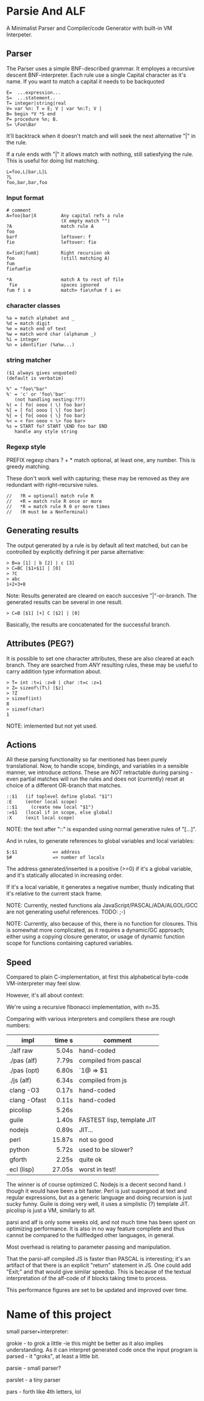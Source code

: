 # Parsie And ALF

A Minimalist Parser and Compiler/code Generator with built-in VM Interpeter.

## Parser

The Parser uses a simple BNF-described grammar. It employes a recursive descent BNF-interpreter. Each rule use a single Capital character as it's name. If you want to match a capital it needs to be backquoted

    E=  ...expression...
    S=  ...statement..
    T= integer|string|real
    V= var %n: T = E; V | var %n:T; V |
    B= begin *V *S end
    P= procedure %n; B.
    S= \Foo\Bar

It'll backtrack when it doesn't match and will seek the next alternative "|" in the rule.

If a rule ends with "|" it allows match  with nothing, still satiesfying the rule. This is useful for doing list matching.

    L=foo,L|bar,L|L
    ?L
    foo,bar,bar,foo

### Input format
    # comment
    A=foo|bar|X         Any capital refs a rule
                        (X empty match "")
    ?A                  match rule A
    foo
    barf                leftover: f
    fie                 leftover: fie

    X=fieX|fumX|        Right recursion ok
    foo                 (still matching A)
    fum
    fiefumfie

    *A                  match A to rest of file
     fie                spaces ignored
    fum f i e           match> fie\nfum f i e<
    
### character classes
    %a = match alphabet and _
    %d = match digit
    %e = match end of text
    %w = match word char (alphanum _)
    %i = integer
    %n = identifier (%a%w...)

### string matcher
    ($1 always gives unquoted)
    (default is verbatim)

    %" = "foo\"bar"
    %' = 'c' or 'foo\'bar'
       (not handling nesting:???)
    %( = ( fo( oooo ( \) foo bar)
    %[ = [ fo[ oooo [ \] foo bar]
    %{ = { fo{ oooo { \} foo bar}
    %< = < fo< oooo < \> foo bar>
    %s = START fo? START \END foo bar END
	   handle any style string

### Regexp style
PREFIX regexp chars ? + * match optional, at least one, any number. This is greedy matching.

These don't work well with capturing; these may be removed as they are redundant with right-recursive rules.

    //   ?R = optionall match rule R
    //   +R = match rule R once or more
    //   *R = match rule R 0 or more times
    //   (R must be a NonTerminal)

## Generating results

The output generated by a rule is by default all text matched, but can be controlled by explicitly defining it per parse alternative:

    > B=a [1] | b [2] | c [3]
    > C=BC [$1+$1] | [0]
    > ?C
    > abc
    1+2+3+0

Note: Results generated are cleared on eacch succesive "|"-or-branch. The generated results can be several in one result.

    > C=B [$1] [+] C [$2] | [0]

Basically, the results are concatenated for the successful branch.

## Attributes (PEG?)

It is possible to set one character attributes, these are also cleared at each branch. They are searched from *ANY* resulting rules, these may be useful to carry addition type information about.

    > T= int :t=i :z=8 | char :t=c :z=1
    > Z= sizeof\(T\) [$z]
    > ?Z
    > sizeof(int)
    8
    > sizeof(char)
    1
   
NOTE: imlemented but not yet used.

## Actions

All these parsing functionality so far mentioned has been purely translational. Now, to handle scope, bindings, and variables in a sensible manner, we introduce *actions*. These are *NOT* retractable during parsing - even partial matches will run the rules and does not (currently) reset at choice of a different OR-branch that matches.

    ::$1   (if toplevel define global "$1")
    :E     (enter local scope)
    ::$1     (create new local "$1")
    :=$1   (local if in scope, else global)
    :X     (exit local scope)

NOTE: the text after "::" is expanded using normal generative rules of "[...]".

And in rules, to generate references to global variables and local variables:

    $:$1             => address
    $#               => number of locals

The address generated/inserted is a positive (>=0) if it's a global variable, and it's statically allocated in increasing order.

If it's a local variable, it generates a negative number, thusly indicating that it's relative to the current stack frame.

NOTE: Currently, nested functions ala JavaScript/PASCAL/ADA/ALGOL/GCC are not generating useful references. TODO: ;-)

NOTE: Currently, also because of this, there is no function for closures. This is somewhat more complicated, as it requires a dynamic/GC approach; either using a copying closure generator, or usage of dynamic function scope for functions containing captured variables.
   
## Speed

Compared to plain C-implementation, at first this alphabetical byte-code VM-interpreter may feel slow.

However, it's all about context:

We're using a recursive fibonacci implementation, with n=35.

Comparing with various interpreters and compilers these are rough numbers:


| impl | time s | comment |
| ------ | -----: | -------- |
| ./alf raw	|  5.04s | hand-coded |
| ./pas (alf)	|  7.79s | compiled from pascal |
| ./pas (opt)   |  6.80s | `1@ => $1 |
| ./js (alf)	|  6.34s | compiled from js |
| clang -O3	|  0.17s | hand-coded |
| clang -Ofast	|  0.11s | hand-coded |
| picolisp	|  5.26s | |
| guile		|  1.40s | FASTEST lisp, template JIT |
| nodejs	|  0.89s | JIT... |
| perl		| 15.87s | not so good |
| python	|  5.72s | used to be slower? |
| gforth	|  2.25s | quite ok |
| ecl (lisp)	| 27.05s | worst in test! |

The winner is of course optimized C. Nodejs is a decent second hand. I though it would have been a bit faster. Perl is just supergood at text and regular expressions, but as a generic language and doing recursion is just sucky funny. Guile is doing very well, it uses a simplistic (?) template JIT. picolisp is just a VM, similarly to alf.

parsi and alf is only some weeks old, and not much time has been spent on optimizing performance. It is also in no way feature compllete and thus cannot be compared to the fullfledged other languages, in general.

Most overhead is relating to parameter passing and manipulation.

That the parsi-alf compiled JS is faster than PASCAL is interesting; it's an artifact of that there is an explicit "return" statement in JS. One could add "Exit;" and that would give similar speedup. This is because of the textual interpretation of the alf-code of if blocks taking time to process.

This performance figures are set to be updated and improved over time.

# Name of this project

small parser+interpreter:

grokie - to grok a little -ie
  this might be better as it also implies understanding. As it can interpret generated code once the input program is parsed - it "groks", at least a little bit.

parsie - small parser?

parslet - a tiny parser

pars - forth like 4th letters, lol


